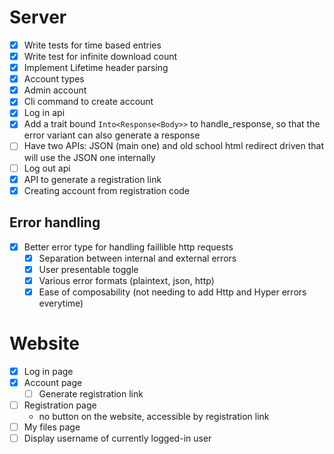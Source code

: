 # Server

- [x] Write tests for time based entries
- [x] Write test for infinite download count
- [x] Implement Lifetime header parsing
- [x] Account types
- [x] Admin account
- [x] Cli command to create account
- [x] Log in api
- [x] Add a trait bound `Into<Response<Body>>` to handle_response, so that the error variant
	can also generate a response
- [ ] Have two APIs: JSON (main one) and old school html redirect driven that will use the JSON one
	internally
- [ ] Log out api
- [x] API to generate a registration link
- [x] Creating account from registration code

## Error handling

- [x] Better error type for handling faillible http requests
    - [x] Separation between internal and external errors
    - [x] User presentable toggle
    - [x] Various error formats (plaintext, json, http)
    - [x] Ease of composability (not needing to add Http and Hyper errors everytime)

# Website

- [x] Log in page
- [x] Account page 
  - [ ] Generate registration link
- [ ] Registration page 
  - no button on the website, accessible by registration link
- [ ] My files page
- [ ] Display username of currently logged-in user
